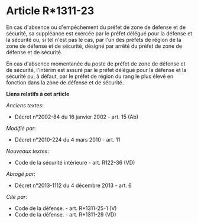 # Article R*1311-23

En cas d'absence ou d'empêchement du préfet de zone de défense et de sécurité, sa suppléance est exercée par le préfet
délégué pour la défense et la sécurité ou, si tel n'est pas le cas, par l'un des préfets de région de la zone de défense et
de sécurité, désigné par arrêté du préfet de zone de défense et de sécurité. 

En cas d'absence momentanée du poste de préfet de zone de défense et de sécurité, l'intérim est assuré par le préfet délégué
pour la défense et la sécurité ou, à défaut, par le préfet de région du rang le plus élevé en fonction dans la zone de
défense et de sécurité.

**Liens relatifs à cet article**

_Anciens textes_:

  - Décret n°2002-84 du 16 janvier 2002 - art. 15 (Ab)

_Modifié par_:

  - Décret n°2010-224 du 4 mars 2010 - art. 11

_Nouveaux textes_:

  - Code de la sécurité intérieure - art. R122-36 (VD)

_Abrogé par_:

  - Décret n°2013-1112 du 4 décembre 2013 - art. 6

_Cité par_:

  - Code de la défense. - art. R*1311-25-1 (V)
  - Code de la défense. - art. R*1311-29 (VD)
